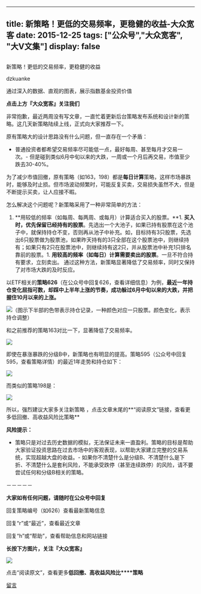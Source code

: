 
---
title:   新策略！更低的交易频率，更稳健的收益-大众宽客
date: 2015-12-25
tags: ["公众号","大众宽客", "大V文集"]
display: false
---


## 



新策略！更低的交易频率，更稳健的收益




dzkuanke




通过深入的数据、直观的图表，展示指数基金投资价值


**点击上方『大众宽客』关注我们**



非常抱歉，最近两周没有写文章，一直忙着更新后台策略发布系统和设计新的策略。这几天新策略陆续上线，正式向大家推荐一下。



原有策略大的设计思路没有什么问题，但一直存在一个矛盾：
- 普通投资者都希望交易频率尽可能低一点，最好每周、甚至每月才交易一次。- 但是碰到类似6月中旬以来的大跌，一周或一个月后再交易，市值至少跌去30-40%。


为了减少市值回撤，原有策略（如163，198）都是**每日计算**策略，这样市场暴跌时，能够及时止损。但市场波动频繁时，可能反复买卖，交易损失虽然不大，但是不断提示买卖，让人应接不暇。



怎么解决这个问题呢？新策略采用了一种非常简单的方法：
1. **用较低的频率（如每周、每两周、或每月）计算适合买入的股票。**1. **买入时，优先保留已经持有的股票**。先选出一个大池子，如果已持有股票在这个池子中，就保持持仓不变，否则再从池子中补充。如，目标持有3只股票，先选出6只股票做为股票池，如果昨天持有的3只全部在这个股票池中，则继续持有；如果只有2只在股票池中，则继续持有这2只，并从股票池中补充1只排名靠前的股票。1. **用较高的频率（如每日）计算需要卖出的股票**。一旦不符合持有要求，立刻卖出。
通过这种方法，新策略显著降低了交易频率，同时又保持了对市场大跌的及时反应。



以ETF相关的**策略626**（在公众号中回复626，查看详细信息）为例，**最近一年持仓变化屈指可数，却踩中上半年上涨的节奏，成功躲过6月中旬以来的大跌，并把握住10月以来的上涨。**

<img data-s="300,640" data-type="png" src="http://mmbiz.qpic.cn/mmbiz/PKw3FQPmhIjEBA0vBsCa2LphfZGTdaDAfiaiaWIzUSibldBo35XXytZaHOJf0jKQyGU4HoKgImbo3kfdoIL0avksw/0?wx_fmt=png" data-ratio="0.6079136690647482" data-w=""/>（图示下半部的色带表示持仓记录，一种颜色对应一只股票。颜色变化，表示持仓调整）



和之前推荐的策略163对比一下，显著降低了交易频率。

<img data-s="300,640" data-type="png" src="http://mmbiz.qpic.cn/mmbiz/PKw3FQPmhIjEBA0vBsCa2LphfZGTdaDAp1qlOmb1JuQaw9TrIUMd73JuXZ1ic7jpJU8tN5CgribibI36nQN3pvUIw/0?wx_fmt=png" data-ratio="0.6115107913669064" data-w=""/>



即使在暴涨暴跌的分级B中，新策略也有明显的提高。策略595（公众号中回复595，查看策略详情）的最近1年走势和持仓如下：

<img data-s="300,640" data-type="png" src="http://mmbiz.qpic.cn/mmbiz/PKw3FQPmhIjEBA0vBsCa2LphfZGTdaDALEvicibW6y0KAo6QAIc8Jj0fS3bia1RHWkpsMQVyD239lvIibSW433hrQA/0?wx_fmt=png" data-ratio="0.6079136690647482" data-w=""/>



而类似的策略198是：

<img data-s="300,640" data-type="png" src="http://mmbiz.qpic.cn/mmbiz/PKw3FQPmhIjEBA0vBsCa2LphfZGTdaDAB9HIDzT7NEqAAEK0obVJ97s2G59KZDh7Xj1KzAicsZqGXGTZAbp8hSQ/0?wx_fmt=png" data-ratio="NaN" data-w="0"/>



所以，强烈建议大家多关注新策略 ，点击文章末尾的**“阅读原文”链接，查看更多低回撤、高收益风险比策略**





**风险提示：**
- 策略只是对过去历史数据的模拟，无法保证未来一直盈利。策略的目标是帮助大家验证投资思路在过去市场中的客观表现，以帮助大家建立完整的交易系统，实现超越大盘的收益。- 如果你不清楚什么是分级B、不清楚什么是下折、不清楚什么是套利风险，不能承受跌停（甚至连续跌停）的风险，请不要尝试任何和分级B相关的策略。


－－－－－

**大家如有任何问题，请随时在公众号中回复**



回复策略编号（如626）查看最新策略信息

回复“r”或“最近”，查看最近文章

回复“h”或“帮助”，查看帮助信息和网站链接



**长按下方图片，关注『大众宽客』**

<img data-s="300,640" data-type="png" data-ratio="NaN" data-w="0" width="auto" src="http://mmbiz.qpic.cn/mmbiz/PKw3FQPmhIjpOw70YiaHYQTPb4TKoqns9M2zxiaLBv1cUZiaEHqVweTjuaW7lzQUemHLxv6k8MpLq8r6cvFhqmDfg/640?wx_fmt=png" style="box-sizing: border-box !important; word-wrap: break-word !important; width: auto !important; visibility: visible !important;"/>





点击“阅读原文”，查看更多**低回撤、高收益风险比****策略**









[留言](javascript:;)


